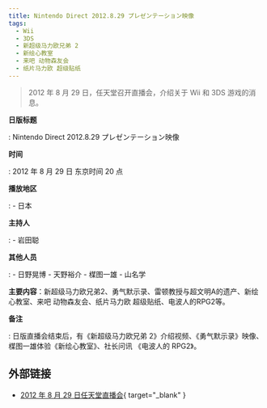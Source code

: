 ```yaml
---
title: Nintendo Direct 2012.8.29 プレゼンテーション映像
tags:
  - Wii
  - 3DS
  - 新超级马力欧兄弟 2
  - 新绘心教室
  - 来吧 动物森友会
  - 纸片马力欧 超级贴纸
---
```


> 2012 年 8 月 29 日，任天堂召开直播会，介绍关于 Wii 和 3DS 游戏的消息。

**日版标题**

:   Nintendo Direct 2012.8.29 プレゼンテーション映像

**时间**

:   2012 年 8 月 29 日 东京时间 20 点

**播放地区**

:   - 日本

**主持人**

:   - 岩田聪

**其他人员**

:   - 日野晃博
    - 天野裕介
    - 楳图一雄
    - 山名学

**主要内容**：新超级马力欧兄弟2、勇气默示录、雷顿教授与超文明A的遗产、新绘心教室、来吧 动物森友会、纸片马力欧 超级贴纸、电波人的RPG2等。

**备注**

:   日版直播会结束后，有《新超级马力欧兄弟 2》介绍视频、《勇气默示录》映像、楳图一雄体验《新绘心教室》、社长问讯 《电波人的 RPG2》。

## 外部链接

- [2012 年 8 月 29 日任天堂直播会](https://www.bilibili.com/video/BV15J411R7ki/){ target="_blank" }
